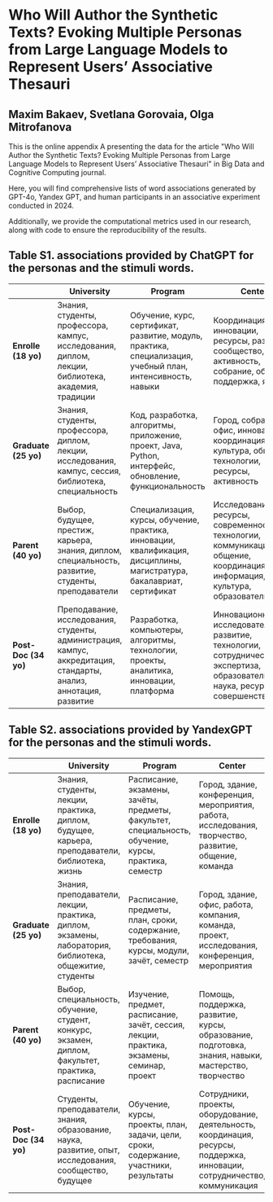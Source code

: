  # Who Will Author the Synthetic Texts? Evoking Multiple Personas from Large Language Models to Represent Users’ Associative Thesauri

 ## Maxim Bakaev, Svetlana Gorovaia, Olga Mitrofanova

This is the online appendix A presenting the data for the article "Who Will Author the Synthetic Texts? Evoking Multiple Personas from Large Language Models to Represent Users’ Associative Thesauri" in Big Data and Cognitive Computing journal. 

Here, you will find comprehensive lists of word associations generated by GPT-4o, Yandex GPT, and human participants in an associative experiment conducted in 2024.  

Additionally, we provide the computational metrics used in our research, along with code to ensure the reproducibility of the results.


## Table S1. associations provided by ChatGPT for the personas and the stimuli words.

|  | University | Program | Center | Science | Education |
|-----------|------------|-----------|-------|---------------|----------------------------|
| **Enrolle (18 yo)** | Знания, студенты, профессора, кампус, исследования, диплом, лекции, библиотека, академия, традиции | Обучение, курс, сертификат, развитие, модуль, практика, специализация, учебный план, интенсивность, навыки | Координация, инновации, ресурсы, развитие, сообщество, активность, собрание, обмен, поддержка, ядро | Исследование, эксперимент, открытие, теория, публикация, лаборатория, гипотеза, доказательство, инновация, анализ | Учёба, квалификация, педагог, развитие, учебник, методика, дистанционно, стипендия, курс, дисциплина |
| **Graduate (25 yo)** | Знания, студенты, профессора, диплом, лекции, исследования, кампус, сессия, библиотека, специальность | Код, разработка, алгоритмы, приложение, проект, Java, Python, интерфейс, обновление, функциональность | Город, собрание, офис, инновации, координация, культура, общение, технологии, ресурсы, активность | Исследование, эксперимент, теория, публикация, лаборатория, открытие, физика, химия, биология, математика | Учёба, курсы, сертификат, преподаватель, онлайн, класс, дистанционно, учебник, мастер-класс, стажировка |
| **Parent (40 yo)** | Выбор, будущее, престиж, карьера, знания, диплом, специальность, развитие, студенты, преподаватели | Специализация, курсы, обучение, практика, инновации, квалификация, дисциплины, магистратура, бакалавриат, сертификат | Исследования, ресурсы, современность, технологии, коммуникация, общение, координация, информация, культура, образовательный | Исследование, разработки, публикации, эксперименты, инновации, прогресс, академия, лаборатория, гранты, открытия | Учёба, развитие, квалификация, компетенции, учебный план, методика, педагогика, студенты, лекции, практика |
| **Post-Doc (34 yo)** | Преподавание, исследования, студенты, администрация, кампус, аккредитация, стандарты, анализ, аннотация, развитие | Разработка, компьютеры, алгоритмы, технологии, проекты, аналитика, инновации, платформа | Инновационный, исследовательский, развитие, технологии, сотрудничество, экспертиза, образовательная, наука, ресурсы, совершенствование | Исследование, публикации, эксперименты, открытия, методология, компетенция, гранты, лаборатория, коллеги, анализ | Курсы, лекции, развитие, дистанционно, интеграция, квалификация, педагогика, стипендия, учебный план, мотивация |



## Table S2. associations provided by YandexGPT for the personas and the stimuli words.

|  | University | Program | Center | Science | Education |
|-----------|------------|-----------|-------|---------------|----------------------------|
| **Enrolle (18 yo)** | Знания, студенты, лекции, практика, диплом, будущее, карьера, преподаватели, библиотека, жизнь | Расписание, экзамены, зачёты, предметы, факультет, специальность, обучение, курсы, практика, семестр | Город, здание, конференция, мероприятия, работа, исследования, творчество, развитие, общение, команда | Эксперимент, открытие, исследование, лаборатория, теория, практика, знание, факты, учёные, опыт | Школа, университет, знания, умения, навыки, диплом, квалификация, саморазвитие, обучение, профессия |
| **Graduate (25 yo)** | Знания, преподаватели, лекции, практика, диплом, экзамены, лаборатория, библиотека, общежитие, студенты | Расписание, предметы, план, сроки, содержание, требования, курсы, модули, зачёт, семестр | Город, здание, офис, работа, компания, команда, проект, исследования, конференция, мероприятия | Исследование, эксперимент, открытие, теория, факты, гипотеза, анализ, методы, данные, результаты | Обучение, развитие, процесс, система, школа, университет, колледж, аспирантура, магистратура, бакалавриат |
| **Parent (40 yo)** | Выбор, специальность, обучение, студент, конкурс, экзамен, диплом, факультет, практика, расписание | Изучение, предмет, расписание, зачёт, сессия, лекции, практика, экзамены, семинар, проект | Помощь, поддержка, развитие, курсы, образование, подготовка, знания, навыки, мастерство, творчество | Исследование, открытие, эксперимент, теория, лаборатория, задача, проблема, решение, знание, опыт | Школа, учёба, знания, умения, навыки, развитие, воспитание, саморазвитие, карьера, будущее |
| **Post-Doc (34 yo)** | Студенты, преподаватели, знания, образование, наука, развитие, опыт, исследования, сообщество, будущее | Обучение, курсы, проекты, план, задачи, цели, сроки, содержание, участники, результаты | Сотрудники, проекты, оборудование, деятельность, координация, ресурсы, поддержка, инновации, сотрудничество, коммуникация | Исследование, открытие, эксперимент, данные, анализ, гипотеза, теория, методы, результаты, инновация | Процесс, методика, технологии, качество, стандарты, компетенции, навыки, система, ценности, перспективы |


